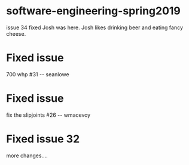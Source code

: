 # software-engineering-spring2019

issue 34 fixed
Josh was here.  Josh likes drinking beer and eating fancy cheese.  

# Fixed issue

700 whp #31 -- seanlowe

# Fixed issue

fix the slipjoints #26 -- wmacevoy

# Fixed issue 32

more changes....

